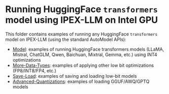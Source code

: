 # Running HuggingFace `transformers` model using IPEX-LLM on Intel GPU

This folder contains examples of running any HuggingFace `transformers` model on IPEX-LLM (using the standard AutoModel APIs):

- [Model](Model): examples of running HuggingFace transformers models (LLaMA, Mistral, ChatGLM, Qwen, Baichuan, Mixtral, Gemma, etc.) using INT4 optimizations
- [More-Data-Types](More-Data-Types): examples of applying other low bit optimizations (FP8/INT8/FP4, etc.)
- [Save-Load](Save-Load): examples of saving and loading low-bit models
- [Advanced-Quantizations](Advanced-Quantizations): examples of loading GGUF/AWQ/GPTQ models
